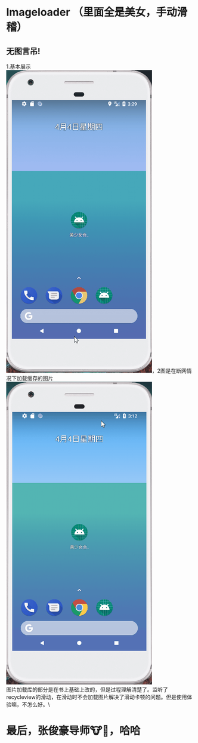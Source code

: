 # Imageloader （里面全是美女，手动滑稽）
## 无图言吊!
1.基本展示\
![](https://github.com/kiritoj/MyImageLoad/blob/master/picture/yanshi4.gif)，2图是在断网情况下加载缓存的图片
![](https://github.com/kiritoj/MyImageLoad/blob/master/picture/yanshi2.gif)\
图片加载库的部分是在书上基础上改的，但是过程理解清楚了。监听了recycleview的滑动，在滑动时不会加载图片解决了滑动卡顿的问题。但是使用体验嘛，不怎么好。\
# 最后，张俊豪导师🐮🍺，哈哈
